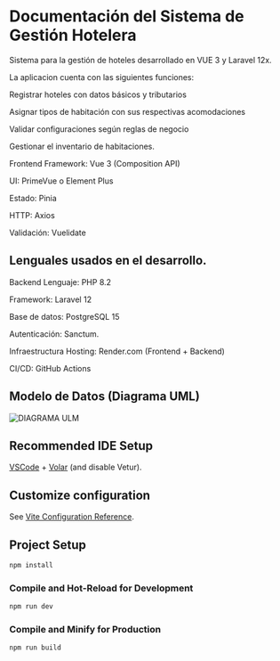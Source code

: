 # Documentación del Sistema de Gestión Hotelera

Sistema para la gestión de hoteles desarrollado en VUE 3 y Laravel 12x.

La aplicacion cuenta con las siguientes funciones:

Registrar hoteles con datos básicos y tributarios

Asignar tipos de habitación con sus respectivas acomodaciones

Validar configuraciones según reglas de negocio

Gestionar el inventario de habitaciones.

Frontend
Framework: Vue 3 (Composition API)

UI: PrimeVue o Element Plus

Estado: Pinia

HTTP: Axios

Validación: Vuelidate

## Lenguales usados en el desarrollo.

Backend
Lenguaje: PHP 8.2

Framework: Laravel 12

Base de datos: PostgreSQL 15

Autenticación: Sanctum.

Infraestructura
Hosting: Render.com (Frontend + Backend)

CI/CD: GitHub Actions

## Modelo de Datos (Diagrama UML)

![DIAGRAMA ULM](https://github.com/user-attachments/assets/8cb44e4b-b68b-4d97-8bc8-85c4d2097422)



## Recommended IDE Setup

[VSCode](https://code.visualstudio.com/) + [Volar](https://marketplace.visualstudio.com/items?itemName=Vue.volar) (and disable Vetur).

## Customize configuration

See [Vite Configuration Reference](https://vite.dev/config/).

## Project Setup

```sh
npm install
```

### Compile and Hot-Reload for Development

```sh
npm run dev
```

### Compile and Minify for Production

```sh
npm run build
```
